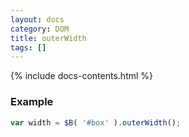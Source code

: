 ```yaml
---
layout: docs
category: DOM
title: outerWidth
tags: []
---
```


{% include docs-contents.html %}

### Example
```js
var width = $B( '#box' ).outerWidth();
```